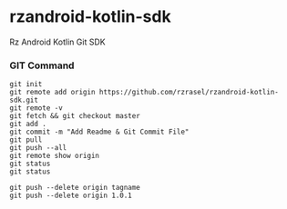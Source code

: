 # rzandroid-kotlin-sdk
Rz Android Kotlin Git SDK


### GIT Command
```git_command
git init
git remote add origin https://github.com/rzrasel/rzandroid-kotlin-sdk.git
git remote -v
git fetch && git checkout master
git add .
git commit -m "Add Readme & Git Commit File"
git pull
git push --all
git remote show origin
git status
git status

git push --delete origin tagname
git push --delete origin 1.0.1
```

